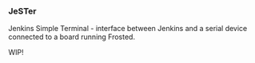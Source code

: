 ### JeSTer ###

Jenkins Simple Terminal - interface between Jenkins and a serial device connected to a board running Frosted.

WIP!